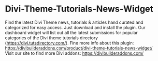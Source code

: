 # Divi-Theme-Tutorials-News-Widget
Find the latest Divi Theme news, tutorials & articles hand curated and categorized for easy access. Just download and install the plugin. Our dashboard widget will list out all the latest submissions for popular categories of the Divi theme tutorials directory (https://divi.tutsdirectory.com/).
Fine more info about this plugin: https://divibuilderaddons.com/product/divi-theme-tutorials-news-widget/
<br>
Visit our site to find more Divi addons: https://divibuilderaddons.com/
